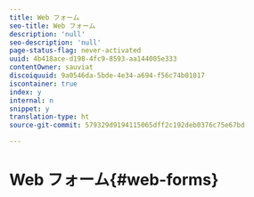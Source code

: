```yaml
---
title: Web フォーム
seo-title: Web フォーム
description: 'null'
seo-description: 'null'
page-status-flag: never-activated
uuid: 4b418ace-d198-4fc9-8593-aa144005e333
contentOwner: sauviat
discoiquuid: 9a0546da-5bde-4e34-a694-f56c74b01017
iscontainer: true
index: y
internal: n
snippet: y
translation-type: ht
source-git-commit: 579329d9194115065dff2c192deb0376c75e67bd

---
```



# Web フォーム{#web-forms}

